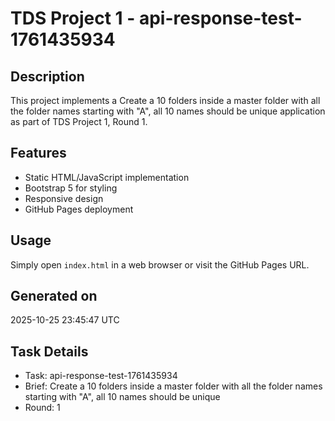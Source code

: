 # TDS Project 1 - api-response-test-1761435934

## Description
This project implements a Create a 10 folders inside a master folder with all the folder names starting with "A", all 10 names should be unique application as part of TDS Project 1, Round 1.

## Features
- Static HTML/JavaScript implementation
- Bootstrap 5 for styling
- Responsive design
- GitHub Pages deployment

## Usage
Simply open `index.html` in a web browser or visit the GitHub Pages URL.

## Generated on
2025-10-25 23:45:47 UTC

## Task Details
- Task: api-response-test-1761435934
- Brief: Create a 10 folders inside a master folder with all the folder names starting with "A", all 10 names should be unique
- Round: 1
